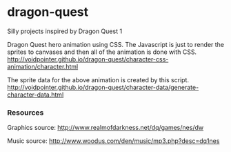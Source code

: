 # dragon-quest
Silly projects inspired by Dragon Quest 1

Dragon Quest hero animation using CSS.  The Javascript is just to render the sprites to canvases and then all of the animation is done with CSS.
http://voidpointer.github.io/dragon-quest/character-css-animation/character.html

The sprite data for the above animation is created by this script.
http://voidpointer.github.io/dragon-quest/character-data/generate-character-data.html


### Resources

Graphics source:
http://www.realmofdarkness.net/dq/games/nes/dw

Music source:
http://www.woodus.com/den/music/mp3.php?desc=dq1nes